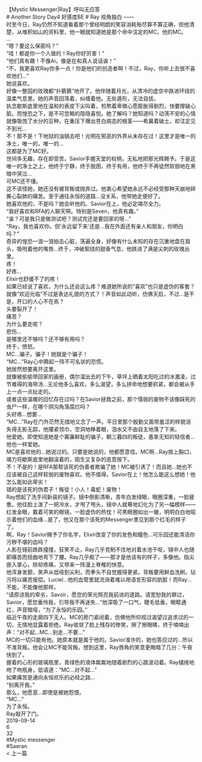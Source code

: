 <br/>
【Mystic Messenger|Ray】呼叫无应答<br/>
# Another Story Day4 好感度BE # Ray 视角独白 ——<br/>
时至今日，Ray仍然不知道看着那个曾经明朗的笑容消耗殆尽算不算正确，但他清楚，从堆积如山的资料里，他一眼就知道她是那个命中注定的MC，他的MC。<br/>
...<br/>
“嗯？要这么保密吗？”<br/>
“哇！都是你一个人做的！Ray你好厉害！”<br/>
“他们真有趣！不像Ai，像是在和真人说话诶！”<br/>
“不，我更喜欢Ray你多一点！你是他们的创造者啊！不过，Ray，你听上去很不喜欢他们...”<br/>
她说喜欢。<br/>
好像一整园的玫瑰都“扑簌簌”地开了。他伴随着月光，从清冷的虚空中跌进环绕的温柔气息里。她的声音回荡着，纠缠着他。无处遁形，无法自拔。<br/>
执念歇斯底里地在温和的表皮下尖叫着，煎熬着卑微心愿膨胀得剧烈，快要撑破心脏。而惶恐之下，是不可忽略的隐隐喜悦。她了解吗？她知道吗？动荡不安的心情就像吸饱了水分的豆种，在重压下爆出苍白病态的根茎——希冀着破土，却注定见不到光...<br/>
不！那不是！下地狱的油锅去吧！光明在邪恶的外界从未存在过！这里才是唯一的净土，唯一的，唯一的...<br/>
这都是为了MC好。<br/>
世间多无趣，存在即受苦。Savior手握天堂的权柄，无私地把那光辉赐予。于是这唯一的净土之上，他终于宁静，终于脱困，终于有用，他终于不再徒然软弱地在黑暗中哭泣...<br/>
可MC还不懂。<br/>
这不该怪她，她还没有被背叛或抛弃过。他衷心希望她永远不必经受那种天崩地碎撕心裂肺的痛苦。至于通往永恒的道路...没关系，他带她走便好了。<br/>
她喜欢他的，不是吗？她会听他的。Savior在上，他必定竭尽全力。<br/>
“我好喜欢和RFA的人聊天啊。特别是Seven，他真有趣。”<br/>
“诶？可是我只是做测试吧？测试完还是要回家的呀...”<br/>
“Ray，我也喜欢你。但'永远留下来'还是...我在外面还有亲人和朋友，你明白吗？”<br/>
奇异的惶恐一浪一浪拍击心脏，荡遍全身，好像有什么未知的存在沉重地盘在肩头，吸吮着他的嘴唇...终于，冲破絮绕的甜香气息，他跌进了满是尖刺的玫瑰丛里。<br/>
疼！<br/>
好疼...<br/>
Elixir也舒缓不了的疼！<br/>
如果已经说了喜欢，为什么还会这么疼？难道她所说的“喜欢”也只是虚伪的客套？就像“欢迎光临”不过是表达礼貌的方式？！声音如此动听，仿佛天启，不过...是不是，开口的人心不在焉？<br/>
头要裂开了！<br/>
痛苦？<br/>
为什么要走呢？<br/>
悲伤...<br/>
是哪里还不够吗？还不够有用吗？<br/>
终于，愤怒。<br/>
MC...骗子。骗子！她就是个骗子！<br/>
“MC...”Ray心中腾起一阵不可名状的恐慌。<br/>
她居然想要离开这里。<br/>
就像被偷偷带回家的画册，偶尔溜出去的下午，草坪上晒着太阳吃过的冰激凌，过节难得的海带汤...无论他多么喜欢，多么渴望，多么拼命地想要抓紧，都会被从手上一点一点扯走的。<br/>
或者这些温暖的回忆存在过吗？在Savior拯救之前，那个懦弱的废物不该像踩死的虫尸一样，在哪个阴沟角落腐烂吗？<br/>
头好疼...想要...<br/>
“MC...”Ray在门外茫然无措地又念了一声。平日里那个殷勤又面带羞涩的样貌消失得无影无踪，他攥紧领巾，空洞地睁着眼，泪水又不由自主地落了下来。<br/>
他爱她。即使知道她是个寡廉鲜耻的骗子，朝三暮四的叛徒，愚笨无知的轻信者...他也一样爱她。<br/>
MC是喜欢他的...她说过的。只要是她说的，他都愿意信。MC啊...Ray按上胸口，竭力将歇斯底里地翻滚着的，陌生又复杂的恶意按下。<br/>
不！不是的！是RFA那帮该死的伪善者欺骗了她！MC被引诱了！而且她...她也不应该被自己这样软弱的废物喜欢。他不值得。Savior在上！他怎么能这么想她！他怎么能如此卑劣！<br/>
错的是该死的伪君子！叛徒！小人！毒蛇！废物！<br/>
Ray想起了洗手间新装的镜子。镜中倒影清晰，青年白发绿眼，眼圈深重，一脸疲惫。他往脸上泼了一把冷水，才甩了甩头，镜中人就蓦地幻化为了另一幅模样——红发金眼，戴着可笑的眼镜，一脸虚伪的热忱！可黑眼圈如出一辙，明明白白地昭示着他们的血缘...是了，他又在那个该死的Messenger里见到那个红毛的样子了。<br/>
啊，Ray！Savior赐予了你名字，Elixir改变了你的发色和瞳色...可乐园还能清洁你污秽不堪的血吗？<br/>
人影在镜前跌跌撞撞，狂笑不止，Ray几乎克制不住地对着水池干呕，镜中人也随即痛苦而扭曲地弯下了腰。Ray几乎痴了——那才是他该有的样子，多像他。指尖嵌入掌心，除却疼痛，又带来一阵漫上脊椎的快意。<br/>
他浑身发颤，笑声从低哑到尖利，而拳头不自觉握得更紧。背叛要用鲜血洗刷，玷污将以痛苦报偿。Luciel...他的血管里就流淌着难以用语言形容的肮脏！而Ray...不能，不能像他那样。<br/>
“请原谅我的卑劣，Savoir，愿您的荣光照亮我前进的道路。请宽恕我的罪过，Savior，愿您垂怜我，引导我不再迷失...”他深吸了一口气，睫毛低垂，眼眶通红，声音暗哑，“为了永恒的乐园。”<br/>
临近午夜的走廊四下无人。MC的房门紧闭着，仿佛他所仰视过渴望过追求过的一切，无情地显露着拒绝。Ray收敛了脸上残存的惨笑，擦了擦眼睛，终于喃喃出声：“对不起...MC...别走...不要...”<br/>
MC的一切只能有他。她原本就是属于他的。Savior准许的，她也答应过的...所以不准背叛。他会让MC不能背叛。想到这里，Ray唇角的笑意更晦暗了几分：午夜快到了。<br/>
握着的心形的玻璃瓶里，青绿色的液体粼粼地随着剧烈的心跳波动着。Ray缱绻地吻了吻瓶身，低语道：“MC...对不起...”<br/>
如果痛苦是通向永恒欢乐的必经之路...<br/>
“别离开我。”<br/>
那么，他愿意...即使是被她怨恨。<br/>
“MC...”<br/>
为了永恒。<br/>
Ray敲开了门。<br/>
2019-09-14<br/>
6<br/>
32<br/>
#Mystic messenger<br/>
#Saeran<br/>
< 上一篇<br/>
